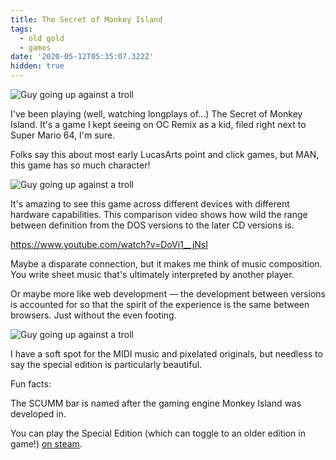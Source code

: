 ```yaml
---
title: The Secret of Monkey Island
tags:
  - old gold
  - games
date: '2020-05-12T05:35:07.322Z'
hidden: true
---
```


![Guy going up against a troll](troll.png)

I've been playing (well, watching longplays of...) The Secret of Monkey Island. It's a game I kept seeing on OC Remix as a kid, filed right next to Super Mario 64, I'm sure.

Folks say this about most early LucasArts point and click games, but MAN, this game has so much character!

![Guy going up against a troll](stans.png)

It's amazing to see this game across different devices with different hardware capabilities. This comparison video shows how wild the range between definition from the DOS versions to the later CD versions is.

https://www.youtube.com/watch?v=DoVi1__jNsI

Maybe a disparate connection, but it makes me think of music composition. You write sheet music that's ultimately interpreted by another player.

Or maybe more like web development — the development between versions is accounted for so that the spirit of the experience is the same between browsers. Just without the even footing.

![Guy going up against a troll](./swordfight.png)

I have a soft spot for the MIDI music and pixelated originals, but needless to say the special edition is particularly beautiful.

Fun facts:

The SCUMM bar is named after the gaming engine Monkey Island was developed in.

You can play the Special Edition (which can toggle to an older edition in game!) [on steam](https://store.steampowered.com/app/32360/The_Secret_of_Monkey_Island_Special_Edition/).
